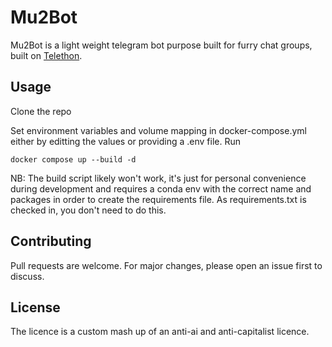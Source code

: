 # Mu2Bot

Mu2Bot is a light weight telegram bot purpose built for furry chat groups, built on [Telethon](https://github.com/LonamiWebs/Telethon).

## Usage
Clone the repo

Set environment variables and volume mapping in docker-compose.yml either by editting the values or providing a .env file.
Run 
```
docker compose up --build -d
```

NB: The build script likely won't work, it's just for personal convenience during development and requires a conda env with the correct name and packages in order to create the requirements file. As requirements.txt is checked in, you don't need to do this.

## Contributing

Pull requests are welcome. For major changes, please open an issue first
to discuss.


## License

The licence is a custom mash up of an anti-ai and anti-capitalist licence.
